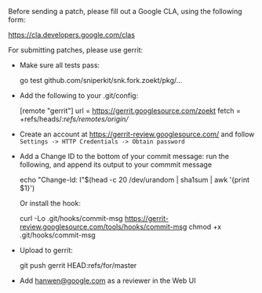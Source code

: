 
Before sending a patch, please fill out a Google CLA,
using the following form:

  https://cla.developers.google.com/clas

For submitting patches, please use gerrit:

* Make sure all tests pass:

    go test github.com/sniperkit/snk.fork.zoekt/pkg/...

* Add the following to your .git/config:

    [remote "gerrit"]
            url = https://gerrit.googlesource.com/zoekt
            fetch = +refs/heads/*:refs/remotes/origin/*

* Create an account at https://gerrit-review.googlesource.com/
  and follow `Settings -> HTTP Credentials -> Obtain password`

* Add a Change ID to the bottom of your commit message: run the following,
  and append its output to your commmit message

    echo "Change-Id: I"$(head -c 20 /dev/urandom | sha1sum | awk '{print $1}')

  Or install the hook:

    curl -Lo .git/hooks/commit-msg https://gerrit-review.googlesource.com/tools/hooks/commit-msg
    chmod +x .git/hooks/commit-msg

* Upload to gerrit:

    git push gerrit HEAD:refs/for/master

* Add hanwen@google.com as a reviewer in the Web UI
